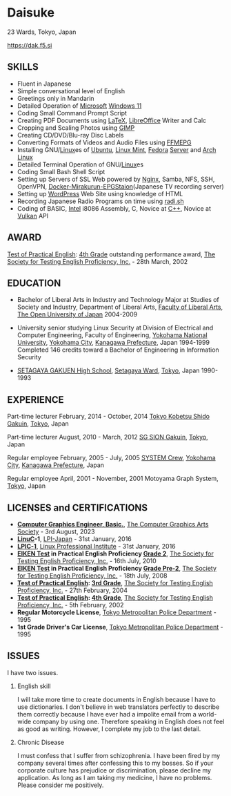 # Daisuke

23 Wards, Tokyo, Japan

https://dak.f5.si

## SKILLS

* Fluent in Japanese
* Simple conversational level of English
* Greetings only in Mandarin
* Detailed Operation of [Microsoft](https://www.microsoft.com/) [Windows 11](https://www.microsoft.com/en-us/windows/)
* Coding Small Command Prompt Script
* Creating PDF Documents using [LaTeX](https://www.latex-project.org/), [LibreOffice](https://www.libreoffice.org/) Writer and Calc
* Cropping and Scaling Photos using [GIMP](https://www.gimp.org/)
* Creating CD/DVD/Blu-ray Disc Labels
* Converting Formats of Videos and Audio Files using [FFMEPG](https://ffmpeg.org/)
* Installing GNU/[Linux](https://kernel.org/)es of [Ubuntu](https://ubuntu.com/), [Linux Mint](https://linuxmint.com/), [Fedora](https://fedoraproject.org/) [Server](https://fedoraproject.org/server/) and [Arch Linux](https://archlinux.org/)
* Detailed Terminal Operation of GNU/[Linux](https://kernel.org/)es
* Coding Small Bash Shell Script
* Setting up Servers of SSL Web powered by [Nginx](https://nginx.org/), Samba, NFS, SSH, OpenVPN, [Docker-Mirakurun-EPGStaion](https://github.com/l3tnun/docker-mirakurun-epgstation)(Japanese TV recording server)
* Setting up [WordPress](https://wordpress.org/) Web Site using knowledge of HTML
* Recording Japanese Radio Programs on time using [radi.sh](https://github.com/uru2/radish)
* Coding of BASIC, [Intel](https://www.intel.com/) i8086 Assembly, C, Novice at [C++](https://isocpp.org/), Novice at [Vulkan](https://www.vulkan.org/) API

## AWARD

[Test of Practical English](https://www.eiken.or.jp/eiken/en/eiken-tests/): [4th Grade](https://www.eiken.or.jp/eiken/en/grades/grade_4/) outstanding performance award, [The Society for Testing English Proficiency, Inc.](https://www.eiken.or.jp/eiken/en/association/) - 28th March, 2002

## EDUCATION

* Bachelor of Liberal Arts in Industry and Technology Major at Studies of Society and Industry, Department of Liberal Arts, [Faculty of Liberal Arts](https://www.ouj.ac.jp/en/faculty/liberalarts/), [The Open University of Japan](https://www.ouj.ac.jp/en/) 2004-2009

* University senior studying Linux Security at Division of Electrical and Computer Engineering, Faculty of Engineering, [Yokohama National University](https://www.ynu.ac.jp/english/), [Yokohama City](https://www.city.yokohama.lg.jp/lang/residents/en/), [Kanagawa Prefecture](https://www.pref.kanagawa.jp/translate.html?p=/index.html), Japan 1994-1999 Completed 146 credits toward a Bachelor of Engineering in Information Security

* [SETAGAYA GAKUEN High School](https://www.setagayagakuen.ac.jp/), [Setagaya Ward](https://honyaku.j-server.com/LUCSETAGAY/ns/tl.cgi/https://www.city.setagaya.lg.jp/index.html?SLANG=ja&TLANG=en&XMODE=0&XCHARSET=utf-8&XJSID=0), [Tokyo](https://www.metro.tokyo.lg.jp/english/index.html), Japan 1990-1993

## EXPERIENCE

Part-time lecturer February, 2014 - October, 2014
[Tokyo Kobetsu Shido Gakuin](https://www.kobetsu.co.jp/), [Tokyo](https://www.metro.tokyo.lg.jp/english/index.html), Japan

Part-time lecturer August, 2010 - March, 2012
[SG SION Gakuin](http://www1.ttcn.ne.jp/~shiongakuin/), [Tokyo](https://www.metro.tokyo.lg.jp/english/index.html), Japan

Regular employee February, 2005 - July, 2005
[SYSTEM Crew](http://syscrew.co.jp/), [Yokohama City](https://www.city.yokohama.lg.jp/lang/residents/en/), [Kanagawa Prefecture](https://www.pref.kanagawa.jp/translate.html?p=/index.html), Japan

Regular employee April, 2001 - November, 2001
Motoyama Graph System, [Tokyo](https://www.metro.tokyo.lg.jp/english/index.html), Japan

## LICENSES and CERTIFICATIONS

* **[Computer Graphics Engineer, Basic.](https://www.cgarts.or.jp/v1/kentei/about/cg_engineer/third.html)**, [The Computer Graphics Arts Society](https://www.cgarts.or.jp/eng-about) - 3rd August, 2023
* **[LinuC](https://linuc.org/en/)-1**, [LPI-Japan](https://lpi.or.jp/en/) - 31st January, 2016
* **[LPIC-1](https://www.lpi.org/our-certifications/lpic-1-overview/)**, [Linux Professional Institute](https://www.lpi.org/) - 31st January, 2016
* **[EIKEN Test](https://www.eiken.or.jp/eiken/en/eiken-tests/) in Practical English Proficiency [Grade 2](https://www.eiken.or.jp/eiken/en/grades/grade_2/)**, [The Society for Testing English Proficiency, Inc.](https://www.eiken.or.jp/eiken/en/association/) - 16th July, 2010
* **[EIKEN Test](https://www.eiken.or.jp/eiken/en/eiken-tests/) in Practical English Proficiency [Grade Pre-2](https://www.eiken.or.jp/eiken/en/grades/grade_p2/)**, [The Society for Testing English Proficiency, Inc.](https://www.eiken.or.jp/eiken/en/association/) - 18th July, 2008
* **[Test of Practical English](https://www.eiken.or.jp/eiken/en/eiken-tests/): [3rd Grade](https://www.eiken.or.jp/eiken/en/grades/grade_3/)**, [The Society for Testing English Proficiency, Inc.](https://www.eiken.or.jp/eiken/en/association/) - 27th February, 2004
* **[Test of Practical English](https://www.eiken.or.jp/eiken/en/eiken-tests/): [4th Grade](https://www.eiken.or.jp/eiken/en/grades/grade_4/)**, [The Society for Testing English Proficiency, Inc.](https://www.eiken.or.jp/eiken/en/association/) - 5th February, 2002
* **Regular Motorcycle License**, [Tokyo Metropolitan Police Department](https://www.keishicho.metro.tokyo.lg.jp/multilingual/english/index.html) - 1995
* **1st Grade Driver's Car License**, [Tokyo Metropolitan Police Department](https://www.keishicho.metro.tokyo.lg.jp/multilingual/english/index.html) - 1995

## ISSUES

   I have two issues.

1. English skill

   I will take more time to create documents in English because I have to use dictionaries. I don't believe in web translators perfectly to describe them correctly because I have ever had a impolite email from a world-wide company by using one. Therefore speaking in English does not feel as good as writing. However, I complete my job to the last detail.

2. Chronic Disease

   I must confess that I suffer from schizophrenia. I have been fired by my company several times after confessing this to my bosses. So if your corporate culture has prejudice or discrimination, please decline my application. As long as I am taking my medicine, I have no problems. Please consider me positively.

